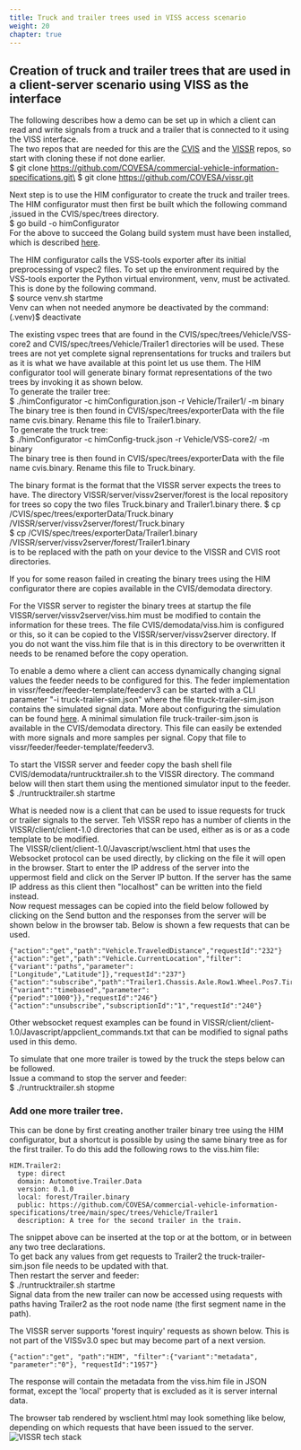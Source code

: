 ```yaml
---
title: Truck and trailer trees used in VISS access scenario
weight: 20
chapter: true
---
```


## Creation of truck and trailer trees that are used in a client-server scenario using VISS as the interface
The following describes how a demo can be set up in which a client can read and write signals from a truck and a trailer that is connected to it using the VISS interface.\
The two repos that are needed for this are the [CVIS](https://github.com/COVESA/commercial-vehicle-information-specifications)
and the [VISSR](https://github.com/COVESA/vissr) repos, so start with cloning these if not done earlier.\
$ git clone https://github.com/COVESA/commercial-vehicle-information-specifications.git\
$ git clone https://github.com/COVESA/vissr.git

Next step is to use the HIM configurator to create the truck and trailer trees.
The HIM configurator must then first be built which the following command ,issued in the CVIS/spec/trees directory.\
$ go build -o himConfigurator\
For the above to succeed the Golang build system must have been installed, which is described [here](https://go.dev/doc/install).

The HIM configurator calls the VSS-tools exporter after its initial preprocessing of vspec2 files.
To set up the environment required by the VSS-tools exporter the Python virtual environment, venv, must be activated.
This is done by the following command.\
$ source venv.sh startme\
Venv can when not needed anymore be deactivated by the command:\
(.venv)$ deactivate

The existing vspec trees that are found in the CVIS/spec/trees/Vehicle/VSS-core2 and CVIS/spec/trees/Vehicle/Trailer1 directories will be used.
These trees are not yet complete signal reprensentations for trucks and trailers but as it is what we have available at this point let us use them.
The HIM configurator tool will generate binary format representations of the two trees by invoking it as shown below.\
To generate the trailer tree:\
$ ./himConfigurator -c himConfiguration.json -r Vehicle/Trailer1/ -m binary\
The binary tree is then found in CVIS/spec/trees/exporterData with the file name cvis.binary.
Rename this file to Trailer1.binary.\
To generate the truck tree:\
$ ./himConfigurator -c himConfig-truck.json -r Vehicle/VSS-core2/ -m binary\
The binary tree is then found in CVIS/spec/trees/exporterData with the file name cvis.binary.
Rename this file to Truck.binary.

The binary format is the format that the VISSR server expects the trees to have.
The directory VISSR/server/vissv2server/forest is the local repository for trees so copy the two files Truck.binary and Trailer1.binary there.
$ cp  <your-local-path>/CVIS/spec/trees/exporterData/Truck.binary <your-local-path>/VISSR/server/vissv2server/forest/Truck.binary\
$ cp  <your-local-path>/CVIS/spec/trees/exporterData/Trailer1.binary <your-local-path>/VISSR/server/vissv2server/forest/Trailer1.binary\
<your-local-path> is to be replaced with the path on your device to the VISSR and CVIS root directories.

If you for some reason failed in creating the binary trees using the HIM configurator there are copies available in the CVIS/demodata directory.

For the VISSR server to register the binary trees at startup the file VISSR/server/vissv2server/viss.him must be modified to contain the information for
these trees. The file CVIS/demodata/viss.him is configured or this, so it can be copied to the VISSR/server/vissv2server directory.
If you do not want the viss.him file that is in this directory to be overwritten it needs to be renamed before the copy operation.

To enable a demo where a client can access dynamically changing signal values the feeder needs to be configured for this.
The feder implementation in vissr/feeder/feeder-template/feederv3 can be started with a CLI parameter "-i truck-trailer-sim.json"
where the file truck-trailer-sim.json contains the simulated signal data.
More about configuring the simulation can be found [here](https://covesa.github.io/vissr/feeder/#simulated-vehicle-data-sources).
A minimal simulation file truck-trailer-sim.json is available in the CVIS/demodata directory.
This file can easily be extended with more signals and more samples per signal.
Copy that file to vissr/feeder/feeder-template/feederv3.

To start the VISSR server and feeder copy the bash shell file CVIS/demodata/runtrucktrailer.sh to the VISSR directory.
The command below will then start them using the mentioned simulator input to the feeder.\
$ ./runtrucktrailer.sh startme

What is needed now is a client that can be used to issue requests for truck or trailer signals to the server.
Teh VISSR repo has a number of clients in the VISSR/client/client-1.0 directories that can be used,
either as is or as a code template to be modified.\
The VISSR/client/client-1.0/Javascript/wsclient.html that uses the Websocket protocol can be used directly, by clicking on the file it will open in the browser.
Start to enter the IP address of the server into the uppermost field and click on the Server IP button.
If the server has the same IP address as this client then "localhost" can be written into the field instead.\
Now request messages can be copied into the field below followed by clicking on the Send button and the responses from the server will be shown below in the browser tab.
Below is shown a few requests that can be used.
```
{"action":"get","path":"Vehicle.TraveledDistance","requestId":"232"}
{"action":"get","path":"Vehicle.CurrentLocation","filter":{"variant":"paths","parameter":["Longitude","Latitude"]},"requestId":"237"}
{"action":"subscribe","path":"Trailer1.Chassis.Axle.Row1.Wheel.Pos7.Tire.Temperature","filter":{"variant":"timebased","parameter":{"period":"1000"}},"requestId":"246"}
{"action":"unsubscribe","subscriptionId":"1","requestId":"240"}
```
Other websocket request examples can be found in VISSR/client/client-1.0/Javascript/appclient_commands.txt that can be modified to signal paths used in this demo.

To simulate that one more trailer is towed by the truck the steps below can be followed.\
Issue a command to stop the server and feeder:\
$ ./runtrucktrailer.sh stopme

### Add one more trailer tree.
This can be done by first creating another trailer binary tree using the HIM configurator,
but a shortcut is possible by using the same binary tree as for the first trailer.
To do this add the following rows to the viss.him file:
```
HIM.Trailer2:
  type: direct
  domain: Automotive.Trailer.Data
  version: 0.1.0
  local: forest/Trailer.binary
  public: https://github.com/COVESA/commercial-vehicle-information-specifications/tree/main/spec/trees/Vehicle/Trailer1
  description: A tree for the second trailer in the train.
```
The snippet above can be inserted at the top or at the bottom, or in between any two tree declarations.\
To get back any values from get requests to Trailer2 the truck-trailer-sim.json file needs to be updated with that.\
Then restart the server and feeder:\
$ ./runtrucktrailer.sh startme\
Signal data from the new trailer can now be accessed using requests with paths having Trailer2 as the root node name (the first segment name in the path).

The VISSR server supports 'forest inquiry' requests as shown below.
This is not part of the VISSv3.0 spec but may become part of a next version.
```
{"action":"get", "path":"HIM", "filter":{"variant":"metadata", "parameter":"0"}, "requestId":"1957"}
```
The response will contain the metadata from the viss.him file in JSON format,
except the 'local' property that is excluded as it is server internal data.

The browser tab rendered by wsclient.html may look something like below, depending on which requests that have been issued to the server.
![VISSR tech stack](/commercial-vehicle-information-specifications/images/ws-client-screenshot.png)
